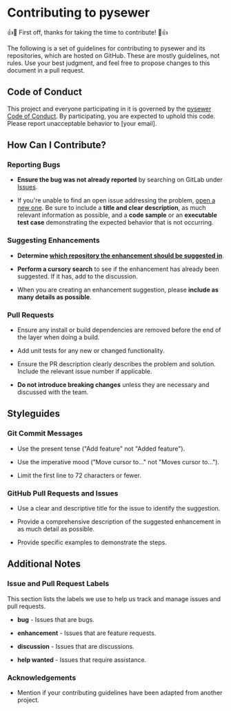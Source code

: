 # Contributing to pysewer

👍🎉 First off, thanks for taking the time to contribute! 🎉👍

The following is a set of guidelines for contributing to pysewer and its repositories, which are hosted on GitHub. These are mostly guidelines, not rules. Use your best judgment, and feel free to propose changes to this document in a pull request.

## Code of Conduct

This project and everyone participating in it is governed by the [pysewer Code of Conduct](CODE_OF_CONDUCT.md). By participating, you are expected to uphold this code. Please report unacceptable behavior to [your email].

## How Can I Contribute?

### Reporting Bugs

- **Ensure the bug was not already reported** by searching on GitLab under [Issues](https://github.com/your/your-project/issues).
  
- If you're unable to find an open issue addressing the problem, [open a new one](https://github.com/your/your-project/issues/new). Be sure to include a **title and clear description**, as much relevant information as possible, and a **code sample** or an **executable test case** demonstrating the expected behavior that is not occurring.

### Suggesting Enhancements

- **Determine [which repository the enhancement should be suggested in](https://git.ufz.de/despot/pysewer_dev/)**.
  
- **Perform a cursory search** to see if the enhancement has already been suggested. If it has, add to the discussion.

- When you are creating an enhancement suggestion, please **include as many details as possible**.

### Pull Requests

- Ensure any install or build dependencies are removed before the end of the layer when doing a build.

- Add unit tests for any new or changed functionality.

- Ensure the PR description clearly describes the problem and solution. Include the relevant issue number if applicable.

- **Do not introduce breaking changes** unless they are necessary and discussed with the team.

## Styleguides

### Git Commit Messages

- Use the present tense ("Add feature" not "Added feature").
  
- Use the imperative mood ("Move cursor to..." not "Moves cursor to...").

- Limit the first line to 72 characters or fewer.

### GitHub Pull Requests and Issues

- Use a clear and descriptive title for the issue to identify the suggestion.

- Provide a comprehensive description of the suggested enhancement in as much detail as possible.

- Provide specific examples to demonstrate the steps.

## Additional Notes

### Issue and Pull Request Labels

This section lists the labels we use to help us track and manage issues and pull requests.

- **bug** - Issues that are bugs.

- **enhancement** - Issues that are feature requests.

- **discussion** - Issues that are discussions.

- **help wanted** - Issues that require assistance.

### Acknowledgements

- Mention if your contributing guidelines have been adapted from another project.

